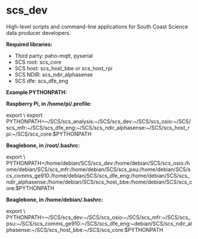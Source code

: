 # scs_dev
High-level scripts and command-line applications for South Coast Science data producer developers.

**Required libraries:** 

* Third party: paho-mqtt, pyserial
* SCS root:  scs_core
* SCS host:  scs_host_bbe or scs_host_rpi
* SCS NDIR:  scs_ndir_alphasense
* SCS dfe:   scs_dfe_eng


**Example PYTHONPATH:**

**Raspberry Pi, in /home/pi/.profile:**

export \\
export PYTHONPATH=\~/SCS/scs_analysis:\~/SCS/scs_dev:\~/SCS/scs_osio:\~/SCS/scs_mfr:\~/SCS/scs_dfe_eng:\~/SCS/scs_ndir_alphasense:\~/SCS/scs_host_rpi:\~/SCS/scs_core:$PYTHONPATH


**Beaglebone, in /root/.bashrc:**

export \\
PYTHONPATH=/home/debian/SCS/scs_dev:/home/debian/SCS/scs_osio:/home/debian/SCS/scs_mfr:/home/debian/SCS/scs_psu:/home/debian/SCS/scs_comms_ge910:/home/debian/SCS/scs_dfe_eng:/home/debian/SCS/scs_ndir_alphasense:/home/debian/SCS/scs_host_bbe:/home/debian/SCS/scs_core:$PYTHONPATH


**Beaglebone, in /home/debian/.bashrc:**

export \\
PYTHONPATH=\~/SCS/scs_dev:\~/SCS/scs_osio:\~/SCS/scs_mfr:\~/SCS/scs_psu:\~/SCS/scs_comms_ge910:\~/SCS/scs_dfe_eng:~debian/SCS/scs_ndir_alphasense:\~/SCS/scs_host_bbe:\~/SCS/scs_core:$PYTHONPATH
